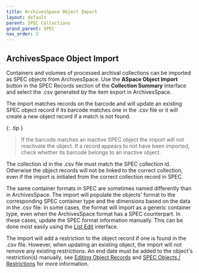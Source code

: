 ```yaml
---
title: ArchivesSpace Object Import
layout: default
parent: SPEC Collections
grand_parent: SPEC
nav_order: 2
---
```


## ArchivesSpace Object Import
Containers and volumes of processed archival collections can be imported as SPEC objects from ArchivesSpace. Use the **ASpace Object Import** button in the SPEC Records section of the **Collection Summary** interface and select the .csv generated by the item export in ArchivesSpace.

The import matches records on the barcode and will update an existing SPEC object record if its barcode matches one in the .csv file or it will create a new object record if a match is not found.

{: .tip }
> If the barcode matches an inactive SPEC object the import will not reactivate the object. If a record appears to not have been imported, check whether its barcode belongs to an inactive object.

The collection id in the .csv file must match the SPEC collection id. Otherwise the object records will not be linked to the correct collection, even if the import is initiated from the correct collection record in SPEC.

The same container formats in SPEC are sometimes named differently than in ArchivesSpace. The import will populate the objects' format to the corresponding SPEC container type and the dimensions based on the data in the .csv file. In some cases, the format will import as a generic container type, even when the ArchivesSpace format has a SPEC counterpart. In these cases, update the SPEC format information manually. This can be done most easily using the [List Edit](https://nypl.github.io/pres-docs/spec/specObjectsListEdit.html) interface. 

The import will add a restriction to the object record if one is found in the .csv file. However, when updating an existing object, the import will not remove any existing restrictions. An end date must be added to the object's restriction(s) manually, see [Editing Object Records](https://nypl.github.io/pres-docs/spec/specObjects.html#populating-and-editing-object-records) and [SPEC Objects / Restrictions](https://nypl.github.io/pres-docs/spec/specObjectsRestrictions.html) for more information.